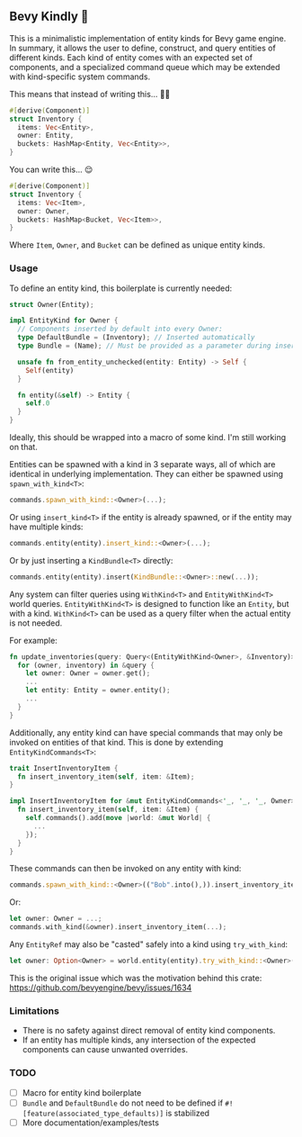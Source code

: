 ## Bevy Kindly 💖

This is a minimalistic implementation of entity kinds for Bevy game engine. In summary, it allows the user to define, construct, and query entities of different kinds. Each kind of entity comes with an expected set of components, and a specialized command queue which may be extended with kind-specific system commands.

This means that instead of writing this... 😵‍💫
```rust
#[derive(Component)]
struct Inventory {
  items: Vec<Entity>,
  owner: Entity,
  buckets: HashMap<Entity, Vec<Entity>>,
}
```

You can write this... 😌
```rust
#[derive(Component)]
struct Inventory {
  items: Vec<Item>,
  owner: Owner,
  buckets: HashMap<Bucket, Vec<Item>>,
}
```

Where `Item`, `Owner`, and `Bucket` can be defined as unique entity kinds.

### Usage

To define an entity kind, this boilerplate is currently needed:
```rust
struct Owner(Entity);

impl EntityKind for Owner {
  // Components inserted by default into every Owner:
  type DefaultBundle = (Inventory); // Inserted automatically
  type Bundle = (Name); // Must be provided as a parameter during insertion

  unsafe fn from_entity_unchecked(entity: Entity) -> Self {
    Self(entity)
  }

  fn entity(&self) -> Entity {
    self.0
  }
}
```
Ideally, this should be wrapped into a macro of some kind. I'm still working on that.

Entities can be spawned with a kind in 3 separate ways, all of which are identical in underlying implementation.
They can either be spawned using `spawn_with_kind<T>`:
```rust
commands.spawn_with_kind::<Owner>(...);
```
Or using `insert_kind<T>` if the entity is already spawned, or if the entity may have multiple kinds:
```rust
commands.entity(entity).insert_kind::<Owner>(...);
```
Or by just inserting a `KindBundle<T>` directly:
```rust
commands.entity(entity).insert(KindBundle::<Owner>::new(...));
```

Any system can filter queries using `WithKind<T>` and `EntityWithKind<T>` world queries.
`EntityWithKind<T>` is designed to function like an `Entity`, but with a kind.
`WithKind<T>` can be used as a query filter when the actual entity is not needed.

For example:
```rust
fn update_inventories(query: Query<(EntityWithKind<Owner>, &Inventory)>) {
  for (owner, inventory) in &query {
    let owner: Owner = owner.get();
    ...
    let entity: Entity = owner.entity();
    ...
  }
}
```

Additionally, any entity kind can have special commands that may only be invoked on entities of that kind.
This is done by extending `EntityKindCommands<T>`:

```rust
trait InsertInventoryItem {
  fn insert_inventory_item(self, item: &Item);
}

impl InsertInventoryItem for &mut EntityKindCommands<'_, '_, '_, Owner> {
  fn insert_inventory_item(self, item: &Item) {
    self.commands().add(move |world: &mut World| {
      ...
    });
  }
}
```

These commands can then be invoked on any entity with kind:
```rust
commands.spawn_with_kind::<Owner>(("Bob".into(),)).insert_inventory_item(...);
```
Or:
```rust
let owner: Owner = ...;
commands.with_kind(&owner).insert_inventory_item(...);
```

Any `EntityRef` may also be "casted" safely into a kind using `try_with_kind`:
```rust
let owner: Option<Owner> = world.entity(entity).try_with_kind::<Owner>();
```

This is the original issue which was the motivation behind this crate:
https://github.com/bevyengine/bevy/issues/1634

### Limitations

- There is no safety against direct removal of entity kind components.
- If an entity has multiple kinds, any intersection of the expected components can cause unwanted overrides.

### TODO

- [ ] Macro for entity kind boilerplate
- [ ] `Bundle` and `DefaultBundle` do not need to be defined if `#![feature(associated_type_defaults)]` is stabilized
- [ ] More documentation/examples/tests
